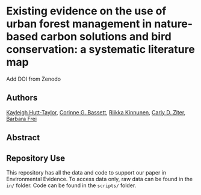 # Existing evidence on the use of urban forest management in nature-based carbon solutions and bird conservation: a systematic literature map

Add DOI from Zenodo

## Authors

[Kayleigh Hutt-Taylor](https://ca.linkedin.com/in/kayleigh-hutt-taylor-a85981101?trk=public_post_feed-actor-name), [Corinne G. Bassett](https://www.researchgate.net/profile/Corinne-Bassett), [Riikka Kinnunen](https://ca.linkedin.com/in/riikka-kinnunen-547278106), [Carly D. Ziter](https://www.carlyziter.com/), [Barbara Frei](https://bfrei.weebly.com/)

## Abstract

## Repository Use

This repository has all the data and code to support our paper in Environmental Evidence. To access data only, raw data can be found in the `in/` folder. Code can be found in the `scripts/` folder.
